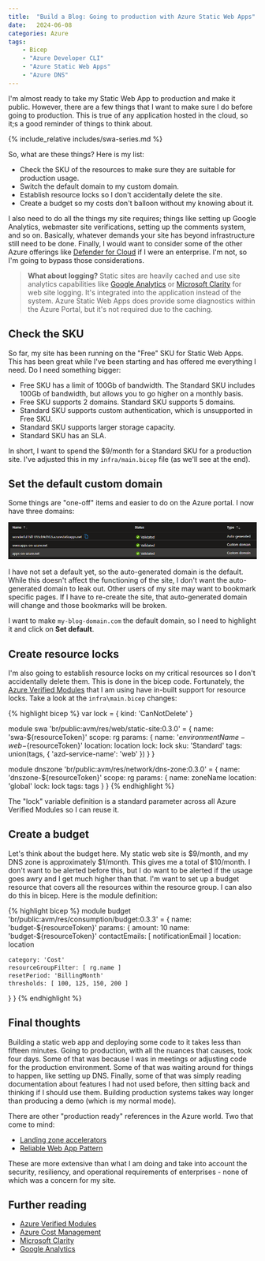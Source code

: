 ```yaml
---
title:  "Build a Blog: Going to production with Azure Static Web Apps"
date:   2024-06-08
categories: Azure
tags:
    - Bicep
    - "Azure Developer CLI"
    - "Azure Static Web Apps"
    - "Azure DNS"
---
```


I'm almost ready to take my Static Web App to production and make it public.  However, there are a few things that I want to make sure I do before going to production.  This is true of any application hosted in the cloud, so it;s a good reminder of things to think about.

<!-- more -->

{% include_relative includes/swa-series.md %}

So, what are these things?  Here is my list:

* Check the SKU of the resources to make sure they are suitable for production usage.
* Switch the default domain to my custom domain.
* Establish resource locks so I don't accidentally delete the site.
* Create a budget so my costs don't balloon without my knowing about it.

I also need to do all the things my site requires; things like setting up Google Analytics, webmaster site verifications, setting up the comments system, and so on.  Basically, whatever demands your site has beyond infrastructure still need to be done.  Finally, I would want to consider some of the other Azure offerings like [Defender for Cloud](https://azure.microsoft.com/products/defender-for-cloud/) if I were an enterprise.  I'm not, so I'm going to bypass those considerations.

> **What about logging?**
> Static sites are heavily cached and use site analytics capabilities like [Google Analytics](https://analytics.google.com/) or [Microsoft Clarity](https://clarity.microsoft.com/) for web site logging.  It's integrated into the application instead of the system.  Azure Static Web Apps does provide some diagnostics within the Azure Portal, but it's not required due to the caching.

## Check the SKU

So far, my site has been running on the "Free" SKU for Static Web Apps.  This has been great while I've been starting and has offered me everything I need.  Do I need something bigger:

* Free SKU has a limit of 100Gb of bandwidth.  The Standard SKU includes 100Gb of bandwidth, but allows you to go higher on a monthly basis.
* Free SKU supports 2 domains.  Standard SKU supports 5 domains.
* Standard SKU supports custom authentication, which is unsupported in Free SKU.
* Standard SKU supports larger storage capacity.
* Standard SKU has an SLA.

In short, I want to spend the $9/month for a Standard SKU for a production site.  I've adjusted this in my `infra/main.bicep` file (as we'll see at the end).

## Set the default custom domain

Some things are "one-off" items and easier to do on the Azure portal.  I now have three domains:

![Screenshot of the registered custom domains](/assets/images/2024/2024-06-08-customdomains.png)

I have not set a default yet, so the auto-generated domain is the default.  While this doesn't affect the functioning of the site, I don't want the auto-generated domain to leak out.  Other users of my site may want to bookmark specific pages.  If I have to re-create the site, that auto-generated domain will change and those bookmarks will be broken.

I want to make `my-blog-domain.com` the default domain, so I need to highlight it and click on **Set default**.  

## Create resource locks

I'm also going to establish resource locks on my critical resources so I don't accidentally delete them. This is done in the bicep code.  Fortunately, the [Azure Verified Modules](https://aka.ms/AVM) that I am using have in-built support for resource locks. Take a look at the `infra\main.bicep` changes:

{% highlight bicep %}
var lock = { kind: 'CanNotDelete' }

module swa 'br/public:avm/res/web/static-site:0.3.0' = {
  name: 'swa-${resourceToken}'
  scope: rg
  params: {
    name: '${environmentName}-web-${resourceToken}'
    location: location
    lock: lock
    sku: 'Standard'
    tags: union(tags, { 'azd-service-name': 'web' })
  }
}

module dnszone 'br/public:avm/res/network/dns-zone:0.3.0' = {
  name: 'dnszone-${resourceToken}'
  scope: rg
  params: {
    name: zoneName
    location: 'global'
    lock: lock
    tags: tags
  }
}
{% endhighlight %}

The "lock" variable definition is a standard parameter across all Azure Verified Modules so I can reuse it.

## Create a budget

Let's think about the budget here.  My static web site is $9/month, and my DNS zone is approximately $1/month.  This gives me a total of $10/month.  I don't want to be alerted before this, but I do want to be alerted if the usage goes awry and I get much higher than that.  I'm want to set up a budget resource that covers all the resources within the resource group.  I can also do this in bicep.  Here is the module definition:

{% highlight bicep %}
module budget 'br/public:avm/res/consumption/budget:0.3.3' = {
  name: 'budget-${resourceToken}'
  params: {
    amount: 10
    name: 'budget-${resourceToken}'
    contactEmails: [
      notificationEmail
    ]
    location: location

    category: 'Cost'
    resourceGroupFilter: [ rg.name ]
    resetPeriod: 'BillingMonth'
    thresholds: [ 100, 125, 150, 200 ]
  }
}
{% endhighlight %}

## Final thoughts

Building a static web app and deploying some code to it takes less than fifteen minutes. Going to production, with all the nuances that causes, took four days. Some of that was because I was in meetings or adjusting code for the production environment. Some of that was waiting around for things to happen, like setting up DNS. Finally, some of that was simply reading documentation about features I had not used before, then sitting back and thinking if I should use them. Building production systems takes way longer than producing a demo (which is my normal mode).

There are other "production ready" references in the Azure world.  Two that come to mind:

* [Landing zone accelerators](https://learn.microsoft.com/azure/cloud-adoption-framework/scenarios/app-platform/ready)
* [Reliable Web App Pattern](https://learn.microsoft.com/azure/architecture/web-apps/guides/reliable-web-app/overview)

These are more extensive than what I am doing and take into account the security, resiliency, and operational requirements of enterprises - none of which was a concern for my site.

## Further reading

* [Azure Verified Modules](https://aka.ms/AVM)
* [Azure Cost Management](https://learn.microsoft.com/azure/cost-management-billing/costs/overview-cost-management)
* [Microsoft Clarity](https://clarity.microsoft.com)
* [Google Analytics](https://analytics.google.com)
